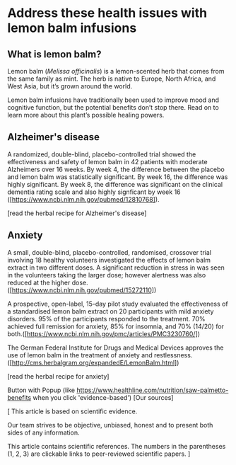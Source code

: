 # Address these health issues with lemon balm infusions

## What is lemon balm?

Lemon balm (*Melissa officinalis*) is a lemon-scented herb that comes from the same family as mint. The herb is native to Europe, North Africa, and West Asia, but it’s grown around the world.

Lemon balm infusions have traditionally been used to improve mood and cognitive function, but the potential benefits don’t stop there. Read on to learn more about this plant’s possible healing powers.

## Alzheimer's disease

A randomized, double-blind, placebo-controlled trial showed the effectiveness and safety of lemon balm in 42 patients with moderate Alzheimers over 16 weeks. By week 4, the difference between the placebo and lemon balm was statistically significant. By week 16, the difference was highly significant. By week 8, the difference was significant on the clinical dementia rating scale and also highly signficant by week 16 ([https://www.ncbi.nlm.nih.gov/pubmed/12810768]).

[read the herbal recipe for Alzheimer's disease]

## Anxiety

A small, double-blind, placebo-controlled, randomised, crossover trial involving 18 healthy volunteers investigated the effects of lemon balm extract in two different doses. A significant reduction in stress in was seen in the volunteers taking the larger dose; however alertness was also reduced at the higher dose. ([https://www.ncbi.nlm.nih.gov/pubmed/15272110])

A prospective, open-label, 15-day pilot study evaluated the effectiveness of a standardised lemon balm extract on 20 participants with mild anxiety disorders. 95% of the participants responded to the treatment. 70% achieved full remission for anxiety, 85% for insomnia, and 70% (14/20) for both.([https://www.ncbi.nlm.nih.gov/pmc/articles/PMC3230760/])

The German Federal Institute for Drugs and Medical Devices approves the use of lemon balm in the treatment of anxiety and restlessness. ([http://cms.herbalgram.org/expandedE/LemonBalm.html])

[read the herbal recipe for anxiety]

Button with Popup (like https://www.healthline.com/nutrition/saw-palmetto-benefits when you click 'evidence-based') [Our sources]

[
This article is based on scientific evidence.

Our team strives to be objective, unbiased, honest and to present both sides of any information.

This article contains scientific references. The numbers in the parentheses (1, 2, 3) are clickable links to peer-reviewed scientific papers.
]
